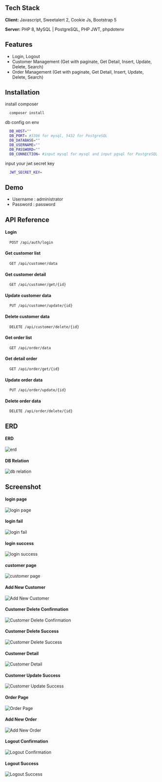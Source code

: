 
## Tech Stack

**Client:** Javascript, Sweetalert 2, Cookie Js, Bootstrap 5

**Server:** PHP 8, MySQL | PostgreSQL, PHP JWT, phpdotenv
## Features

 - Login, Logout
 - Customer Management (Get with paginate, Get Detail, Insert, Update, Delete, Search)
 - Order Management (Get with paginate, Get Detail, Insert, Update, Delete, Search)
## Installation
install composer
```bash
  composer install
```
db config on env    
```bash
  DB_HOST="" 
  DB_PORT= #3306 for mysql, 5432 for PostgreSQL
  DB_DATABASE=""
  DB_USERNAME=""
  DB_PASSWORD=""
  DB_CONNECTION= #input mysql for mysql and input pgsql for PostgreSQL
```
input your jwt secret key
```bash
  JWT_SECRET_KEY= 
```
## Demo

- Username : administrator
- Password : password

## API Reference

#### Login
```http
  POST /api/auth/login
```

#### Get customer list
```http
  GET /api/customer/data
```

#### Get customer detail
```http
  GET /api/customer/get/{id}
```

#### Update customer data
```http
  PUT /api/customer/update/{id}
```

#### Delete customer data
```http
  DELETE /api/customer/delete/{id}
```

#### Get order list
```http
  GET /api/order/data
```

#### Get detail order
```http
  GET /api/order/get/{id}
```

#### Update order data
```http
  PUT /api/order/update/{id}
```

#### Delete order data
```http
  DELETE /api/order/delete/{id}
```
## ERD 
#### ERD
![erd](database/erd.png)

#### DB Relation
![db relation](database/db-relation.png)

## Screenshot
#### login page
![login page](assets/images/ss/login.png)

#### login fail
![login fail](assets/images/ss/login%20fail.png)

#### login success
![login success](assets/images/ss/login%20success.png)

#### customer page
![customer page](assets/images/ss/customer.png)

#### Add New Customer
![Add New Customer](assets/images/ss/add%20customer.png)

#### Customer Delete Confirmation
![Customer Delete Confirmation](assets/images/ss/customer%20delete%20confirmation.png)

#### Customer Delete Success
![Customer Delete Success](assets/images/ss/customer%20delete%20success.png)

#### Customer Detail
![Customer Detail](assets/images/ss/customer%20detail.png)

#### Customer Update Success
![Customer Update Success](assets/images/ss/customer%20update%20success.png)

#### Order Page
![Order Page](assets/images/ss/order.png)

#### Add New Order
![Add New Order](assets/images/ss/add%20order.png)

#### Logout Confirmation
![Logout Confirmation](assets/images/ss/logout%20confirmation.png)

#### Logout Success
![Logout Success](assets/images/ss/logout%20success.png)